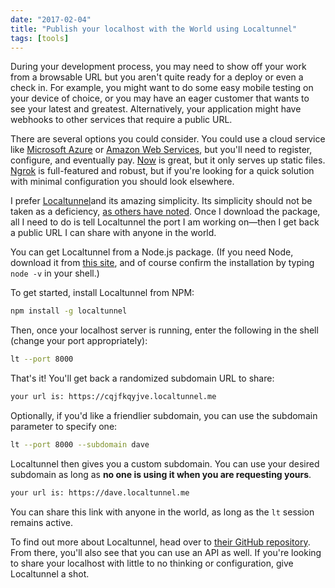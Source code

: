 ```yaml
---
date: "2017-02-04"
title: "Publish your localhost with the World using Localtunnel"
tags: [tools]
---
```


During your development process, you may need to show off your work from a browsable URL but you aren't quite ready for a deploy or even a check in. For example, you might want to do some easy mobile testing on your device of choice, or you may have an eager customer that wants to see your latest and greatest. Alternatively, your application might have webhooks to other services that require a public URL.

There are several options you could consider. You could use a cloud service like [Microsoft Azure](https://azure.microsoft.com/en-us/) or [Amazon Web Services](https://aws.amazon.com), but you'll need to register, configure, and eventually pay. [Now](https://www.npmjs.com/package/localhost-now) is great, but it only serves up static files. [Ngrok](https://ngrok.com/) is full-featured and robust, but if you're looking for a quick solution with minimal configuration you should look elsewhere.

I prefer [Localtunnel](https://localtunnel.github.io/www/)and its amazing simplicity. Its simplicity should not be taken as a deficiency, [as others have noted](https://news.ycombinator.com/item?id=7585056). Once I download the package, all I need to do is tell Localtunnel the port I am working on—then I get back a public URL I can share with anyone in the world.

You can get Localtunnel from a Node.js package. (If you need Node, download it from [this site](https://nodejs.org/en/download/), and of course confirm the installation by typing `node -v` in your shell.)

To get started, install Localtunnel from NPM:

```bash
npm install -g localtunnel
```

Then, once your localhost server is running, enter the following in the shell (change your port appropriately):

```bash
lt --port 8000
```

That's it! You'll get back a randomized subdomain URL to share:

```bash
your url is: https://cqjfkqyjve.localtunnel.me
```

Optionally, if you'd like a friendlier subdomain, you can use the subdomain parameter to specify one:

```bash
lt --port 8000 --subdomain dave
```

Localtunnel then gives you a custom subdomain. You can use your desired subdomain as long as **no one is using it when you are requesting yours**.

```bash
your url is: https://dave.localtunnel.me
```

You can share this link with anyone in the world, as long as the `lt` session remains active.

To find out more about Localtunnel, head over to [their GitHub repository](https://github.com/localtunnel/localtunnel). From there, you'll also see that you can use an API as well. If you're looking to share your localhost with little to no thinking or configuration, give Localtunnel a shot.
